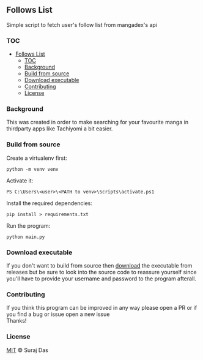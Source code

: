 ## Follows List 
Simple script to fetch user's follow list from mangadex's api

### TOC
- [Follows List](#follows-list)
  - [TOC](#toc)
  - [Background](#background)
  - [Build from source](#build-from-source)
  - [Download executable](#download-executable)
  - [Contributing](#contributing)
  - [License](#license)

### Background 
This was created in order to make searching for your favourite manga in thirdparty apps like Tachiyomi a bit easier.

### Build from source
Create a virtualenv first:
```
python -m venv venv
```

Activate it:
```
PS C:\Users\<user>\<PATH to venv>\Scripts\activate.ps1
```

Install the required dependencies:
```
pip install > requirements.txt
```

Run the program:
```
python main.py
```

### Download executable
If you don't want to build from source then [download](https://github.com/StoicSun/MD-Follow-list/releases/download/1.0.0/main.exe) the executable from releases but be sure to look into the source code to reassure yourself since you'll have to provide your username and password to the program afterall.

### Contributing
If you think this program can be improved in any way please open a PR or if you find a bug or issue open a new issue  
Thanks!

### License
[MIT](LICENSE.md) © Suraj Das
